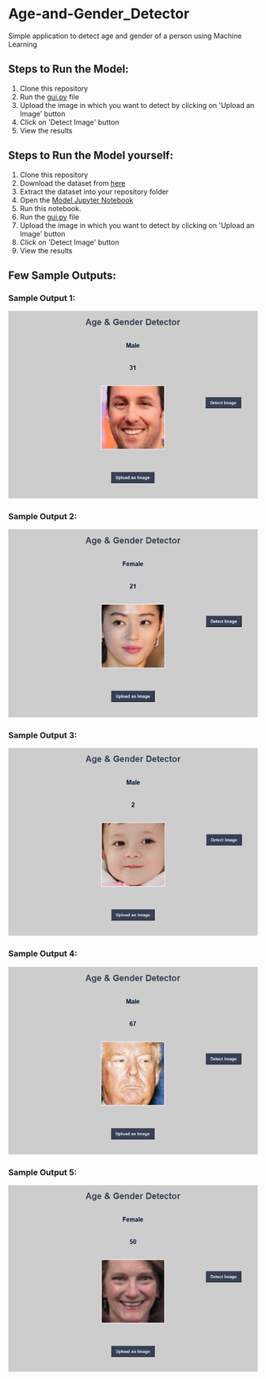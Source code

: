 # Age-and-Gender_Detector
Simple application to detect age and gender of a person using Machine Learning

## Steps to Run the Model:
1. Clone this repository
2. Run the [gui.py](https://github.com/Haidram/Age-and-Gender_Detector/blob/main/gui.py) file
3. Upload the image in which you want to detect by clicking on 'Upload an Image' button
4. Click on 'Detect Image' button
5. View the results

## Steps to Run the Model yourself:
1. Clone this repository
2. Download the dataset from [here](https://www.kaggle.com/datasets/jangedoo/utkface-new)
3. Extract the dataset into your repository folder
4. Open the [Model Jupyter Notebook](https://github.com/Haidram/Age-and-Gender_Detector/blob/main/Model.ipynb)
5. Run this notebook.
6. Run the [gui.py](https://github.com/Haidram/Age-and-Gender_Detector/blob/main/gui.py) file
7. Upload the image in which you want to detect by clicking on 'Upload an Image' button
8. Click on 'Detect Image' button
9. View the results

## Few Sample Outputs:
### Sample Output 1:
![Sample Output 1](https://github.com/Haidram/Age-and-Gender_Detector/blob/main/Sample_Output1.PNG)
### Sample Output 2:
![Sample Output 2](https://github.com/Haidram/Age-and-Gender_Detector/blob/main/Sample_Output2.PNG)
### Sample Output 3:
![Sample Output 3](https://github.com/Haidram/Age-and-Gender_Detector/blob/main/Sample_Output3.PNG)
### Sample Output 4:
![Sample Output 4](https://github.com/Haidram/Age-and-Gender_Detector/blob/main/Sample_Output4.PNG)
### Sample Output 5:
![Sample Output 5](https://github.com/Haidram/Age-and-Gender_Detector/blob/main/Sample_Output5.PNG)
